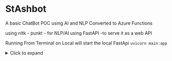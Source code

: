 # StAshbot
A basic ChatBot POC using AI and NLP
Converted to Azure Functions 

using  nltk - punkt - for NLP/AI
using FastAPI -to serve it as a web API

Running From Terminal on Local will start the local FastApi 
` uvicorn main:app `

<details>
<summary>Click to expand</summary>
Content inside the collapsible section
</details>

